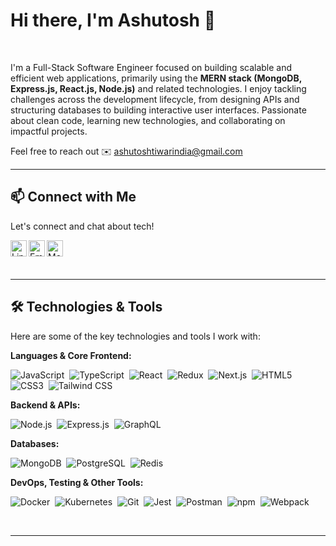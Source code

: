# Hi there, I'm Ashutosh 👋

<br />

I'm a Full-Stack Software Engineer focused on building scalable and efficient web applications, primarily using the **MERN stack (MongoDB, Express.js, React.js, Node.js)** and related technologies. I enjoy tackling challenges across the development lifecycle, from designing APIs and structuring databases to building interactive user interfaces. Passionate about clean code, learning new technologies, and collaborating on impactful projects.

Feel free to reach out ✉️ [ashutoshtiwarindia@gmail.com](mailto:ashutoshtiwarindia@gmail.com)

<hr>

## 📫 Connect with Me

Let's connect and chat about tech!

<p align="left">
  <a href="https://www.linkedin.com/in/ashutoshtiwarindia/" target="_blank" rel="noopener noreferrer">
    <img align="left" width="26px" src="https://cdn.jsdelivr.net/npm/simple-icons@v3/icons/linkedin.svg" alt="LinkedIn" />
  </a>  
  <a href="mailto:ashutoshtiwarindia@gmail.com">
    <img align="left" width="26px" src="https://cdn.jsdelivr.net/npm/simple-icons@v3/icons/gmail.svg" alt="Email"/>
  </a>  
  <a href="https://medium.com/@ashutoshtiwarind" target="_blank" rel="noopener noreferrer">
    <img align="left" width="26px" src="https://cdn.jsdelivr.net/npm/simple-icons@v3/icons/medium.svg" alt="Medium"/>
  </a>  
  <!-- Add other relevant links like portfolio website if you have one -->
</p>

<br clear="left"/> <!-- Clear the float for content below -->
<hr>

## 🛠️ Technologies & Tools

Here are some of the key technologies and tools I work with:

**Languages & Core Frontend:**
<p>
  <img src="https://img.shields.io/badge/JavaScript-F7DF1E?style=for-the-badge&logo=javascript&logoColor=black" alt="JavaScript"/> 
  <img src="https://img.shields.io/badge/TypeScript-007ACC?style=for-the-badge&logo=typescript&logoColor=white" alt="TypeScript"/> 
  <img src="https://img.shields.io/badge/React-20232A?style=for-the-badge&logo=react&logoColor=61DAFB" alt="React"/> 
  <img src="https://img.shields.io/badge/Redux-593D88?style=for-the-badge&logo=redux&logoColor=white" alt="Redux"/> 
  <img src="https://img.shields.io/badge/Next.js-000000?style=for-the-badge&logo=nextdotjs&logoColor=white" alt="Next.js"/> 
  <img src="https://img.shields.io/badge/html5-%23E34F26.svg?&style=for-the-badge&logo=html5&logoColor=white" alt="HTML5"/> 
  <img src="https://img.shields.io/badge/CSS3-1572B6?&style=for-the-badge&logo=css3&logoColor=white" alt="CSS3"/> 
  <img src="https://img.shields.io/badge/Tailwind_CSS-38B2AC?style=for-the-badge&logo=tailwind-css&logoColor=white" alt="Tailwind CSS"/> 
  <!-- Add Material-UI badge if needed -->
  <!-- <img src="https://img.shields.io/badge/Material--UI-0081CB?style=for-the-badge&logo=material-ui&logoColor=white" alt="Material-UI"/>  -->
</p>

**Backend & APIs:**
<p>
  <img src="https://img.shields.io/badge/Node.js-339933?style=for-the-badge&logo=nodedotjs&logoColor=white" alt="Node.js"/> 
  <img src="https://img.shields.io/badge/Express.js-000000?style=for-the-badge&logo=express&logoColor=white" alt="Express.js"/> 
  <img src="https://img.shields.io/badge/GraphQL-E10098?style=for-the-badge&logo=graphql&logoColor=white" alt="GraphQL"/> 
  <!-- Add REST API concept or maybe Postman tool -->
</p>

**Databases:**
<p>
  <img src="https://img.shields.io/badge/MongoDB-4EA94B?style=for-the-badge&logo=mongodb&logoColor=white" alt="MongoDB"/> 
  <img src="https://img.shields.io/badge/PostgreSQL-316192?style=for-the-badge&logo=postgresql&logoColor=white" alt="PostgreSQL"/> 
  <img src="https://img.shields.io/badge/redis-%23DD0031.svg?&style=for-the-badge&logo=redis&logoColor=white" alt="Redis"/> 
  <!-- Add MySQL if relevant from Freight Deck exp -->
  <!-- <img src="https://img.shields.io/badge/MySQL-005C84?style=for-the-badge&logo=mysql&logoColor=white" alt="MySQL"/>  -->
</p>

**DevOps, Testing & Other Tools:**
<p>
  <img src="https://img.shields.io/badge/Docker-2496ED?style=for-the-badge&logo=docker&logoColor=white" alt="Docker"/> 
  <img src="https://img.shields.io/badge/Kubernetes-326CE5?style=for-the-badge&logo=kubernetes&logoColor=white" alt="Kubernetes"/> 
  <img src="https://img.shields.io/badge/Git-F05032?style=for-the-badge&logo=git&logoColor=white" alt="Git"/> 
  <img src="https://img.shields.io/badge/Jest-C21325?style=for-the-badge&logo=jest&logoColor=white" alt="Jest"/> 
  <img src="https://img.shields.io/badge/Postman-FF6C37?style=for-the-badge&logo=postman&logoColor=white" alt="Postman"/> 
  <img src="https://img.shields.io/badge/npm-CB3837?style=for-the-badge&logo=npm&logoColor=white" alt="npm"/> 
  <img src="https://img.shields.io/badge/Webpack-8DD6F9?style=for-the-badge&logo=webpack&logoColor=black" alt="Webpack"/> 
  <!-- Add Grafana/Prometheus if desired -->
  <!-- <img src="https://img.shields.io/badge/Grafana-F46800?style=for-the-badge&logo=grafana&logoColor=white" alt="Grafana"/>  -->
  <!-- <img src="https://img.shields.io/badge/Prometheus-E6522C?style=for-the-badge&logo=prometheus&logoColor=white" alt="Prometheus"/>  -->
  <!-- Add AWS badge if desired -->
  <!-- <img src="https://img.shields.io/badge/AWS-232F3E?style=for-the-badge&logo=amazon-aws&logoColor=white" alt="AWS"/>  -->
</p>

<br/>
<hr>

<!-- Optional: Add GitHub Stats -->
<!--
## 📊 GitHub Stats

<p align="center">
  <img src="https://github-readme-stats.vercel.app/api?username=ashutoshtiwarind&show_icons=true&theme=radical" alt="Ashutosh's GitHub Stats"/>
  <img src="https://github-readme-stats.vercel.app/api/top-langs/?username=ashutoshtiwarind&layout=compact&theme=radical" alt="Top Languages"/>
</p>
<hr>
-->
